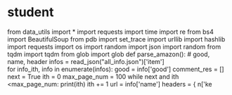# student
from data_utils import *
import requests 
import time
import re
from bs4 import BeautifulSoup
from pdb import set_trace
import urllib
import hashlib
import requests
import os
import random
import json
import random
from tqdm import tqdm
from glob import glob
def parse_amazon():
    # good, name, header
    infos = read_json("all_info.json")['item']   
    for info_ith, info in enumerate(infos):
        good = info['good']
        comment_res = []
        next = True
        ith = 0
        max_page_num = 100
        while next and ith <max_page_num:
            print(ith) 
            ith += 1
            url = info['name']
            headers = { n['ke
